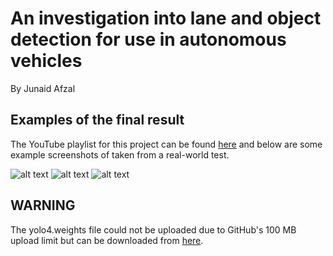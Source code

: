 # An investigation into lane and object detection for use in autonomous vehicles
By Junaid Afzal

## Examples of the final result
The YouTube playlist for this project can be found [here](https://youtube.com/playlist?list=PLFJGOGaRWoxDfhp-ACKrjwbXSEQV6M2yh) and below are some example screenshots of taken from a real-world test.

![alt text](https://github.com/RefreshedMoose/Third-Year-Project/blob/main/media/Example%20Ouput%201.jpg)
![alt text](https://github.com/RefreshedMoose/Third-Year-Project/blob/main/media/Example%20Ouput%202.jpg)
![alt text](https://github.com/RefreshedMoose/Third-Year-Project/blob/main/media/Example%20Ouput%203.jpg)

## WARNING
The yolo4.weights file could not be uploaded due to GitHub's 100 MB upload limit but can be downloaded from [here](https://github.com/AlexeyAB/darknet/releases/download/darknet_yolo_v3_optimal/yolov4.weights).
